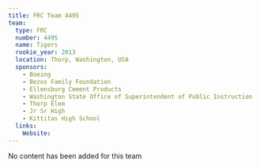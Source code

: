 ```yaml
---
title: FRC Team 4495
team:
  type: FRC
  number: 4495
  name: Tigers
  rookie_year: 2013
  location: Thorp, Washington, USA
  sponsors:
    - Boeing
    - Bezos Family Foundation
    - Ellensburg Cement Products
    - Washington State Office of Superintendent of Public Instruction
    - Thorp Elem
    - Jr Sr High
    - Kittitas High School
  links:
    Website: 
---
```

No content has been added for this team